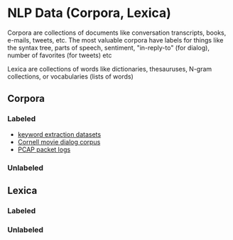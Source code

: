 # NLP Data (Corpora, Lexica)

Corpora are collections of documents like conversation transcripts, books, e-mails, tweets, etc. The most valuable corpora have labels for things like the syntax tree, parts of speech, sentiment, "in-reply-to" (for dialog), number of favorites (for tweets) etc

Lexica are collections of words like dictionaries, thesauruses, N-gram collections, or vocabularies (lists of words)

## Corpora

### Labeled

- [keyword extraction datasets](https://github.com/zelandiya/keyword-extraction-datasets)
- [Cornell movie dialog corpus](https://github.com/suriyadeepan/datasets/tree/master/seq2seq/cornell_movie_corpus)
- [PCAP packet logs](http://pen-testing.sans.org/holiday-challenge/2013)

### Unlabeled

## Lexica

### Labeled

### Unlabeled